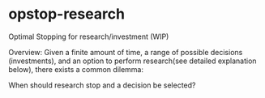 # opstop-research
Optimal Stopping for research/investment (WIP)

Overview:
Given a finite amount of time, a range of possible decisions (investments), and an option to perform research(see detailed explanation below), there exists a common dilemma: 

When should research stop and a decision be selected? 